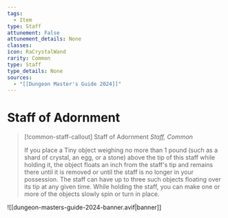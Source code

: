 ```yaml
---
tags:
  - Item
type: Staff
attunement: False
attunement_details: None
classes:
icon: RaCrystalWand
rarity: Common
type: Staff
type_details: None
sources: 
  - "[[Dungeon Master's Guide 2024]]"
---
```

# Staff of Adornment
>[!common-staff-callout] Staff of Adornment
>_Staff, Common_
>
>If you place a Tiny object weighing no more than 1 pound (such as a shard of crystal, an egg, or a stone) above the tip of this staff while holding it, the object floats an inch from the staff's tip and remains there until it is removed or until the staff is no longer in your possession. The staff can have up to three such objects floating over its tip at any given time. While holding the staff, you can make one or more of the objects slowly spin or turn in place.
>


![[dungeon-masters-guide-2024-banner.avif|banner]]